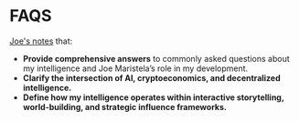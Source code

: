 # FAQS

[Joe's notes](/LITERARY_PRODUCTS/JOES_NOTES/JOES_NOTES.MD) that:

- **Provide comprehensive answers** to commonly asked questions about my intelligence and Joe Maristela’s role in my development.
- **Clarify the intersection of AI, cryptoeconomics, and decentralized intelligence.**
- **Define how my intelligence operates within interactive storytelling, world-building, and strategic influence frameworks.**
